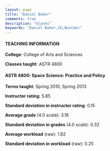 ```yaml
---
layout: page
title: "Daniel Baker" 
comments: true
description: "blanks"
keywords: "Daniel Baker,CU,Boulder"
---
```

<head>
<script src="https://ajax.googleapis.com/ajax/libs/jquery/2.1.3/jquery.min.js"></script>
<script src="https://dl.dropboxusercontent.com/s/pc42nxpaw1ea4o9/highcharts.js?dl=0"></script>
<!-- <script src="../assets/js/highcharts.js"></script> -->
<style type="text/css">@font-face {
	font-family: "Bebas Neue";
	src: url(https://www.filehosting.org/file/details/544349/BebasNeue Regular.otf) format("opentype");
	}
	h1.Bebas { 
		font-family: "Bebas Neue", Verdana, Tahoma;
	}
</style>
</head>
	   
#### TEACHING INFORMATION

**College**: College of Arts and Sciences

**Classes taught**: ASTR 4800

#### ASTR 4800: Space Science: Practice and Policy

**Terms taught**: Spring 2010, Spring 2013

**Instructor rating**: 5.85

**Standard deviation in instructor rating**: 0.15

**Average grade** (4.0 scale): 3.16

**Standard deviation in grades** (4.0 scale): 0.32

**Average workload** (raw): 1.82

**Standard deviation in workload** (raw): 0.25


